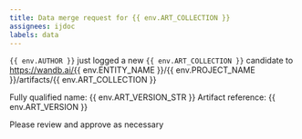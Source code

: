 ```yaml
---
title: Data merge request for {{ env.ART_COLLECTION }}
assignees: ijdoc
labels: data
---
```

`{{ env.AUTHOR }}` just logged a new `{{ env.ART_COLLECTION }}` candidate to https://wandb.ai/{{ env.ENTITY_NAME }}/{{ env.PROJECT_NAME }}/artifacts/{{ env.ART_COLLECTION }}

Fully qualified name: {{ env.ART_VERSION_STR }}
Artifact reference: {{ env.ART_VERSION }}

Please review and approve as necessary

